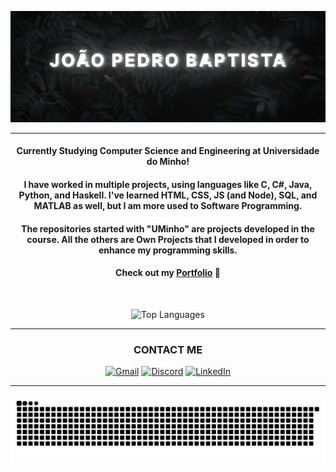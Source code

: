 <div align="center">

![Banner](https://raw.githubusercontent.com/joaobaptista03/joaobaptista03/main/Banner.gif)

---

#### Currently Studying Computer Science and Engineering at Universidade do Minho!

#### I have worked in multiple projects, using languages like C, C#, Java, Python, and Haskell. I've learned HTML, CSS, JS (and Node), SQL, and MATLAB as well, but I am more used to Software Programming.

#### The repositories started with "UMinho" are projects developed in the course. All the others are Own Projects that I developed in order to enhance my programming skills.

#### Check out my [Portfolio](https://joaobaptista03.github.io) 🙂

<br>

![Top Languages](https://github-readme-stats.vercel.app/api/top-langs/?username=joaobaptista03&theme=nightowl&show_icons=true&hide_border=true&layout=compact)

---

### CONTACT ME

[![Gmail](https://img.shields.io/badge/Gmail-D14836?style=for-the-badge&logo=gmail&logoColor=white)](mailto:joaopedromotabaptista2003@gmail.com)
[![Discord](https://img.shields.io/badge/Discord-7289DA?style=for-the-badge&logo=discord&logoColor=white)](https://discordapp.com/users/210756181109506048)
[![LinkedIn](https://img.shields.io/badge/linkedin-%230077B5?style=for-the-badge&logo=linkedin&logoColor=white)](https://www.linkedin.com/in/joaobaptista03/)

---

![Commit Snake](https://github.com/joaobaptista03/joaobaptista03/blob/output/github-contribution-grid-snake-dark.svg)

</div>
